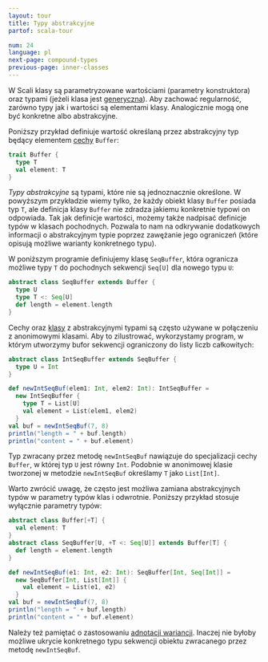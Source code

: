 ```yaml
---
layout: tour
title: Typy abstrakcyjne
partof: scala-tour

num: 24
language: pl
next-page: compound-types
previous-page: inner-classes
---
```


W Scali klasy są parametryzowane wartościami (parametry konstruktora) oraz typami (jeżeli klasa jest [generyczna](generic-classes.html)). Aby zachować regularność, zarówno typy jak i wartości są elementami klasy. Analogicznie mogą one być konkretne albo abstrakcyjne.

Poniższy przykład definiuje wartość określaną przez abstrakcyjny typ będący elementem [cechy](traits.html) `Buffer`:

```scala mdoc
trait Buffer {
  type T
  val element: T
}
```

*Typy abstrakcyjne* są typami, które nie są jednoznacznie określone. W powyższym przykładzie wiemy tylko, że każdy obiekt klasy `Buffer` posiada typ `T`, ale definicja klasy `Buffer` nie zdradza jakiemu konkretnie typowi on odpowiada. Tak jak definicje wartości, możemy także nadpisać definicje typów w klasach pochodnych. Pozwala to nam na odkrywanie dodatkowych informacji o abstrakcyjnym typie poprzez zawężanie jego ograniczeń (które opisują możliwe warianty konkretnego typu).

W poniższym programie definiujemy klasę `SeqBuffer`, która ogranicza możliwe typy `T` do pochodnych sekwencji `Seq[U]` dla nowego typu `U`:

```scala mdoc:nest
abstract class SeqBuffer extends Buffer {
  type U
  type T <: Seq[U]
  def length = element.length
}
```

Cechy oraz [klasy](classes.html) z abstrakcyjnymi typami są często używane w połączeniu z anonimowymi klasami. Aby to zilustrować, wykorzystamy program, w którym utworzymy bufor sekwencji ograniczony do listy liczb całkowitych:

```scala mdoc:nest
abstract class IntSeqBuffer extends SeqBuffer {
  type U = Int
}

def newIntSeqBuf(elem1: Int, elem2: Int): IntSeqBuffer =
  new IntSeqBuffer {
    type T = List[U]
    val element = List(elem1, elem2)
  }
val buf = newIntSeqBuf(7, 8)
println("length = " + buf.length)
println("content = " + buf.element)
```

Typ zwracany przez metodę `newIntSeqBuf` nawiązuje do specjalizacji cechy `Buffer`, w której typ `U` jest równy `Int`. Podobnie w anonimowej klasie tworzonej w metodzie `newIntSeqBuf` określamy `T` jako `List[Int]`.

Warto zwrócić uwagę, że często jest możliwa zamiana abstrakcyjnych typów w parametry typów klas i odwrotnie. Poniższy przykład stosuje wyłącznie parametry typów:

```scala mdoc:nest
abstract class Buffer[+T] {
  val element: T
}
abstract class SeqBuffer[U, +T <: Seq[U]] extends Buffer[T] {
  def length = element.length
}

def newIntSeqBuf(e1: Int, e2: Int): SeqBuffer[Int, Seq[Int]] =
  new SeqBuffer[Int, List[Int]] {
    val element = List(e1, e2)
  }
val buf = newIntSeqBuf(7, 8)
println("length = " + buf.length)
println("content = " + buf.element)
```

Należy też pamiętać o zastosowaniu [adnotacji wariancji](variances.html). Inaczej nie byłoby możliwe ukrycie konkretnego typu sekwencji obiektu zwracanego przez metodę `newIntSeqBuf`.

